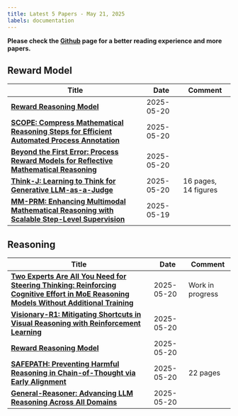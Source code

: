 ```yaml
---
title: Latest 5 Papers - May 21, 2025
labels: documentation
---
```

**Please check the [Github](https://github.com/dingyue772/DailyArxiv) page for a better reading experience and more papers.**

## Reward Model
| **Title** | **Date** | **Comment** |
| --- | --- | --- |
| **[Reward Reasoning Model](http://arxiv.org/abs/2505.14674v1)** | 2025-05-20 |  |
| **[SCOPE: Compress Mathematical Reasoning Steps for Efficient Automated Process Annotation](http://arxiv.org/abs/2505.14419v1)** | 2025-05-20 |  |
| **[Beyond the First Error: Process Reward Models for Reflective Mathematical Reasoning](http://arxiv.org/abs/2505.14391v1)** | 2025-05-20 |  |
| **[Think-J: Learning to Think for Generative LLM-as-a-Judge](http://arxiv.org/abs/2505.14268v1)** | 2025-05-20 | 16 pages, 14 figures |
| **[MM-PRM: Enhancing Multimodal Mathematical Reasoning with Scalable Step-Level Supervision](http://arxiv.org/abs/2505.13427v1)** | 2025-05-19 |  |

## Reasoning
| **Title** | **Date** | **Comment** |
| --- | --- | --- |
| **[Two Experts Are All You Need for Steering Thinking: Reinforcing Cognitive Effort in MoE Reasoning Models Without Additional Training](http://arxiv.org/abs/2505.14681v1)** | 2025-05-20 | Work in progress |
| **[Visionary-R1: Mitigating Shortcuts in Visual Reasoning with Reinforcement Learning](http://arxiv.org/abs/2505.14677v1)** | 2025-05-20 |  |
| **[Reward Reasoning Model](http://arxiv.org/abs/2505.14674v1)** | 2025-05-20 |  |
| **[SAFEPATH: Preventing Harmful Reasoning in Chain-of-Thought via Early Alignment](http://arxiv.org/abs/2505.14667v1)** | 2025-05-20 | 22 pages |
| **[General-Reasoner: Advancing LLM Reasoning Across All Domains](http://arxiv.org/abs/2505.14652v1)** | 2025-05-20 |  |


